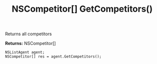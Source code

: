 ﻿---
uid: crmscript_ref_NSListAgent_GetCompetitors
title: NSCompetitor[] GetCompetitors()
intellisense: NSListAgent.GetCompetitors
keywords: NSListAgent, GetCompetitors
so.topic: reference
---

Returns all competitors

**Returns:** NSCompetitor[]

```crmscript
NSListAgent agent;
NSCompetitor[] res = agent.GetCompetitors();
```